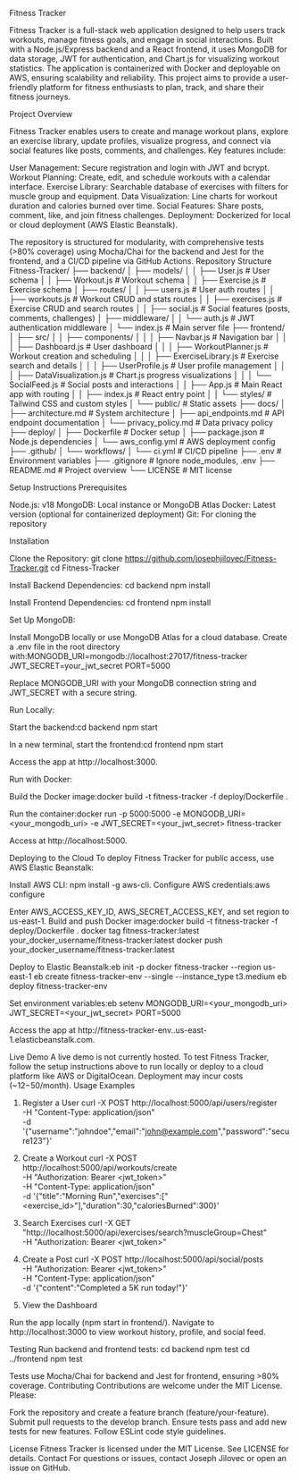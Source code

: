 Fitness Tracker

Fitness Tracker is a full-stack web application designed to help users track workouts, manage fitness goals, and engage in social interactions. Built with a Node.js/Express backend and a React frontend, it uses MongoDB for data storage, JWT for authentication, and Chart.js for visualizing workout statistics. The application is containerized with Docker and deployable on AWS, ensuring scalability and reliability. This project aims to provide a user-friendly platform for fitness enthusiasts to plan, track, and share their fitness journeys.

Project Overview

Fitness Tracker enables users to create and manage workout plans, explore an exercise library, update profiles, visualize progress, and connect via social features like posts, comments, and challenges. Key features include:

User Management: Secure registration and login with JWT and bcrypt.
Workout Planning: Create, edit, and schedule workouts with a calendar interface.
Exercise Library: Searchable database of exercises with filters for muscle group and equipment.
Data Visualization: Line charts for workout duration and calories burned over time.
Social Features: Share posts, comment, like, and join fitness challenges.
Deployment: Dockerized for local or cloud deployment (AWS Elastic Beanstalk).

The repository is structured for modularity, with comprehensive tests (>80% coverage) using Mocha/Chai for the backend and Jest for the frontend, and a CI/CD pipeline via GitHub Actions.
Repository Structure
Fitness-Tracker/
├── backend/
│   ├── models/
│   │   ├── User.js              # User schema
│   │   ├── Workout.js           # Workout schema
│   │   ├── Exercise.js          # Exercise schema
│   ├── routes/
│   │   ├── users.js             # User auth routes
│   │   ├── workouts.js          # Workout CRUD and stats routes
│   │   ├── exercises.js         # Exercise CRUD and search routes
│   │   ├── social.js            # Social features (posts, comments, challenges)
│   ├── middleware/
│   │   └── auth.js              # JWT authentication middleware
│   └── index.js                 # Main server file
├── frontend/
│   ├── src/
│   │   ├── components/
│   │   │   ├── Navbar.js        # Navigation bar
│   │   │   ├── Dashboard.js     # User dashboard
│   │   │   ├── WorkoutPlanner.js # Workout creation and scheduling
│   │   │   ├── ExerciseLibrary.js # Exercise search and details
│   │   │   ├── UserProfile.js   # User profile management
│   │   │   ├── DataVisualization.js # Chart.js progress visualizations
│   │   │   └── SocialFeed.js    # Social posts and interactions
│   │   ├── App.js               # Main React app with routing
│   │   ├── index.js             # React entry point
│   │   └── styles/              # Tailwind CSS and custom styles
│   └── public/                  # Static assets
├── docs/
│   ├── architecture.md          # System architecture
│   ├── api_endpoints.md         # API endpoint documentation
│   └── privacy_policy.md        # Data privacy policy
├── deploy/
│   ├── Dockerfile               # Docker setup
│   ├── package.json             # Node.js dependencies
│   └── aws_config.yml           # AWS deployment config
├── .github/
│   └── workflows/
│       └── ci.yml               # CI/CD pipeline
├── .env                         # Environment variables
├── .gitignore                   # Ignore node_modules, .env
├── README.md                    # Project overview
└── LICENSE                      # MIT license

Setup Instructions
Prerequisites

Node.js: v18
MongoDB: Local instance or MongoDB Atlas
Docker: Latest version (optional for containerized deployment)
Git: For cloning the repository

Installation

Clone the Repository:
git clone https://github.com/josephjilovec/Fitness-Tracker.git
cd Fitness-Tracker


Install Backend Dependencies:
cd backend
npm install


Install Frontend Dependencies:
cd frontend
npm install


Set Up MongoDB:

Install MongoDB locally or use MongoDB Atlas for a cloud database.
Create a .env file in the root directory with:MONGODB_URI=mongodb://localhost:27017/fitness-tracker
JWT_SECRET=your_jwt_secret
PORT=5000

Replace MONGODB_URI with your MongoDB connection string and JWT_SECRET with a secure string.


Run Locally:

Start the backend:cd backend
npm start


In a new terminal, start the frontend:cd frontend
npm start


Access the app at http://localhost:3000.


Run with Docker:

Build the Docker image:docker build -t fitness-tracker -f deploy/Dockerfile .


Run the container:docker run -p 5000:5000 -e MONGODB_URI=<your_mongodb_uri> -e JWT_SECRET=<your_jwt_secret> fitness-tracker


Access at http://localhost:5000.



Deploying to the Cloud
To deploy Fitness Tracker for public access, use AWS Elastic Beanstalk:

Install AWS CLI: npm install -g aws-cli.
Configure AWS credentials:aws configure

Enter AWS_ACCESS_KEY_ID, AWS_SECRET_ACCESS_KEY, and set region to us-east-1.
Build and push Docker image:docker build -t fitness-tracker -f deploy/Dockerfile .
docker tag fitness-tracker:latest your_docker_username/fitness-tracker:latest
docker push your_docker_username/fitness-tracker:latest


Deploy to Elastic Beanstalk:eb init -p docker fitness-tracker --region us-east-1
eb create fitness-tracker-env --single --instance_type t3.medium
eb deploy fitness-tracker-env


Set environment variables:eb setenv MONGODB_URI=<your_mongodb_uri> JWT_SECRET=<your_jwt_secret> PORT=5000


Access the app at http://fitness-tracker-env.<random-id>.us-east-1.elasticbeanstalk.com.

Live Demo
A live demo is not currently hosted. To test Fitness Tracker, follow the setup instructions above to run locally or deploy to a cloud platform like AWS or DigitalOcean. Deployment may incur costs (~$12-$50/month).
Usage Examples
1. Register a User
curl -X POST http://localhost:5000/api/users/register \
  -H "Content-Type: application/json" \
  -d '{"username":"johndoe","email":"john@example.com","password":"secure123"}'

2. Create a Workout
curl -X POST http://localhost:5000/api/workouts/create \
  -H "Authorization: Bearer <jwt_token>" \
  -H "Content-Type: application/json" \
  -d '{"title":"Morning Run","exercises":["<exercise_id>"],"duration":30,"caloriesBurned":300}'

3. Search Exercises
curl -X GET "http://localhost:5000/api/exercises/search?muscleGroup=Chest" \
  -H "Authorization: Bearer <jwt_token>"

4. Create a Post
curl -X POST http://localhost:5000/api/social/posts \
  -H "Authorization: Bearer <jwt_token>" \
  -H "Content-Type: application/json" \
  -d '{"content":"Completed a 5K run today!"}'

5. View the Dashboard

Run the app locally (npm start in frontend/).
Navigate to http://localhost:3000 to view workout history, profile, and social feed.

Testing
Run backend and frontend tests:
cd backend
npm test
cd ../frontend
npm test

Tests use Mocha/Chai for backend and Jest for frontend, ensuring >80% coverage.
Contributing
Contributions are welcome under the MIT License. Please:

Fork the repository and create a feature branch (feature/your-feature).
Submit pull requests to the develop branch.
Ensure tests pass and add new tests for new features.
Follow ESLint code style guidelines.

License
Fitness Tracker is licensed under the MIT License. See LICENSE for details.
Contact
For questions or issues, contact Joseph Jilovec or open an issue on GitHub.
